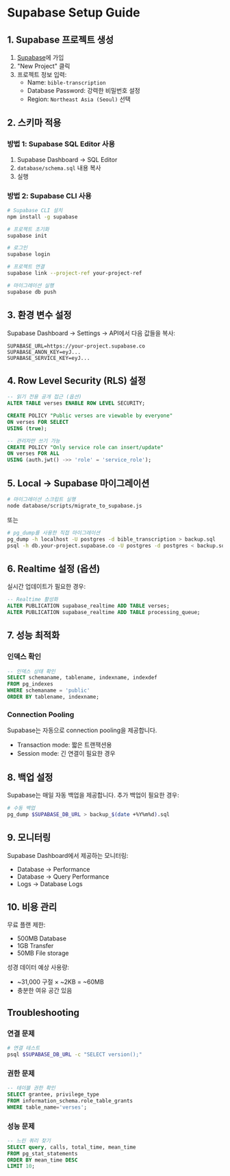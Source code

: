 # Supabase Setup Guide

## 1. Supabase 프로젝트 생성

1. [Supabase](https://supabase.com)에 가입
2. "New Project" 클릭
3. 프로젝트 정보 입력:
   - Name: `bible-transcription`
   - Database Password: 강력한 비밀번호 설정
   - Region: `Northeast Asia (Seoul)` 선택

## 2. 스키마 적용

### 방법 1: Supabase SQL Editor 사용
1. Supabase Dashboard → SQL Editor
2. `database/schema.sql` 내용 복사
3. 실행

### 방법 2: Supabase CLI 사용
```bash
# Supabase CLI 설치
npm install -g supabase

# 프로젝트 초기화
supabase init

# 로그인
supabase login

# 프로젝트 연결
supabase link --project-ref your-project-ref

# 마이그레이션 실행
supabase db push
```

## 3. 환경 변수 설정

Supabase Dashboard → Settings → API에서 다음 값들을 복사:

```env
SUPABASE_URL=https://your-project.supabase.co
SUPABASE_ANON_KEY=eyJ...
SUPABASE_SERVICE_KEY=eyJ...
```

## 4. Row Level Security (RLS) 설정

```sql
-- 읽기 전용 공개 접근 (옵션)
ALTER TABLE verses ENABLE ROW LEVEL SECURITY;

CREATE POLICY "Public verses are viewable by everyone"
ON verses FOR SELECT
USING (true);

-- 관리자만 쓰기 가능
CREATE POLICY "Only service role can insert/update"
ON verses FOR ALL
USING (auth.jwt() ->> 'role' = 'service_role');
```

## 5. Local → Supabase 마이그레이션

```bash
# 마이그레이션 스크립트 실행
node database/scripts/migrate_to_supabase.js
```

또는

```bash
# pg_dump를 사용한 직접 마이그레이션
pg_dump -h localhost -U postgres -d bible_transcription > backup.sql
psql -h db.your-project.supabase.co -U postgres -d postgres < backup.sql
```

## 6. Realtime 설정 (옵션)

실시간 업데이트가 필요한 경우:

```sql
-- Realtime 활성화
ALTER PUBLICATION supabase_realtime ADD TABLE verses;
ALTER PUBLICATION supabase_realtime ADD TABLE processing_queue;
```

## 7. 성능 최적화

### 인덱스 확인
```sql
-- 인덱스 상태 확인
SELECT schemaname, tablename, indexname, indexdef
FROM pg_indexes
WHERE schemaname = 'public'
ORDER BY tablename, indexname;
```

### Connection Pooling
Supabase는 자동으로 connection pooling을 제공합니다.
- Transaction mode: 짧은 트랜잭션용
- Session mode: 긴 연결이 필요한 경우

## 8. 백업 설정

Supabase는 매일 자동 백업을 제공합니다.
추가 백업이 필요한 경우:

```bash
# 수동 백업
pg_dump $SUPABASE_DB_URL > backup_$(date +%Y%m%d).sql
```

## 9. 모니터링

Supabase Dashboard에서 제공하는 모니터링:
- Database → Performance
- Database → Query Performance
- Logs → Database Logs

## 10. 비용 관리

무료 플랜 제한:
- 500MB Database
- 1GB Transfer
- 50MB File storage

성경 데이터 예상 사용량:
- ~31,000 구절 × ~2KB = ~60MB
- 충분한 여유 공간 있음

## Troubleshooting

### 연결 문제
```bash
# 연결 테스트
psql $SUPABASE_DB_URL -c "SELECT version();"
```

### 권한 문제
```sql
-- 테이블 권한 확인
SELECT grantee, privilege_type
FROM information_schema.role_table_grants
WHERE table_name='verses';
```

### 성능 문제
```sql
-- 느린 쿼리 찾기
SELECT query, calls, total_time, mean_time
FROM pg_stat_statements
ORDER BY mean_time DESC
LIMIT 10;
```